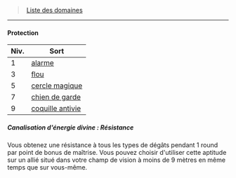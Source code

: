 ﻿---
!GenericItem
Name: Protection
Id: cleric_priest_hd.md#protection
ParentLink: cleric_priest_hd.md#liste-des-domaines
ParentName: Liste des domaines
NameLevel: 4
Attributes:
  Name: Protection
  Markdown: >+
    #### <!--Name-->Protection<!--/Name-->


    |Niv.|Sort|

    |---|---|

    |1|[alarme](hd_spells_alarme.md)|

    |3|[flou](hd_spells_flou.md)|

    |5|[cercle magique](hd_spells_cercle_magique.md)|

    |7|[chien de garde](hd_spells_chien_de_garde.md)|

    |9|[coquille antivie](hd_spells_coquille_antivie.md)|


    ##### Canalisation d'énergie divine : Résistance


    Vous obtenez une résistance à tous les types de dégâts pendant 1 round par point de bonus de maîtrise. Vous pouvez choisir d'utiliser cette aptitude sur un allié situé dans votre champ de vision à moins de 9 mètres en même temps que sur vous-même.

AttributesDictionary: >+
  Name: Protection

  Markdown: >+

    #### <!--Name-->Protection<!--/Name-->





    |Niv.|Sort|



    |---|---|



    |1|[alarme](hd_spells_alarme.md)|



    |3|[flou](hd_spells_flou.md)|



    |5|[cercle magique](hd_spells_cercle_magique.md)|



    |7|[chien de garde](hd_spells_chien_de_garde.md)|



    |9|[coquille antivie](hd_spells_coquille_antivie.md)|





    ##### Canalisation d'énergie divine : Résistance





    Vous obtenez une résistance à tous les types de dégâts pendant 1 round par point de bonus de maîtrise. Vous pouvez choisir d'utiliser cette aptitude sur un allié situé dans votre champ de vision à moins de 9 mètres en même temps que sur vous-même.



---
> [Liste des domaines](hd_cleric_priest_liste_des_domaines.md)

---

#### Protection

|Niv.|Sort|
|---|---|
|1|[alarme](hd_spells_alarme.md)|
|3|[flou](hd_spells_flou.md)|
|5|[cercle magique](hd_spells_cercle_magique.md)|
|7|[chien de garde](hd_spells_chien_de_garde.md)|
|9|[coquille antivie](hd_spells_coquille_antivie.md)|

##### Canalisation d'énergie divine : Résistance

Vous obtenez une résistance à tous les types de dégâts pendant 1 round par point de bonus de maîtrise. Vous pouvez choisir d'utiliser cette aptitude sur un allié situé dans votre champ de vision à moins de 9 mètres en même temps que sur vous-même.

